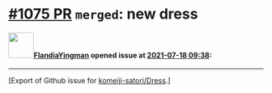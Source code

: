 # [\#1075 PR](https://github.com/komeiji-satori/Dress/pull/1075) `merged`: new dress

#### <img src="https://avatars.githubusercontent.com/u/9929037?u=177ebd62e47ea33b97d8d037596e066a775dd658&v=4" width="50">[FlandiaYingman](https://github.com/FlandiaYingman) opened issue at [2021-07-18 09:38](https://github.com/komeiji-satori/Dress/pull/1075):






-------------------------------------------------------------------------------



[Export of Github issue for [komeiji-satori/Dress](https://github.com/komeiji-satori/Dress).]

